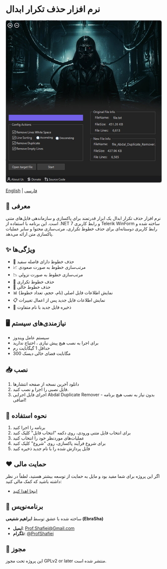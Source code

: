 # نرم افزار حذف تکرار ابدال

<p align="center">
  <img src="abdal-duplicate-remover.jpg" alt="Abdal Duplicate Remover">
</p>

[English](README.md) | [فارسی](README_FA.md)

## 🚀 معرفی
نرم افزار حذف تکرار ابدال یک ابزار قدرتمند برای پاکسازی و سازماندهی فایل‌های متنی است. این برنامه با استفاده از .NET 7 و رابط کاربری Telerik WinForm ساخته شده و رابط کاربری دوستانه‌ای برای حذف خطوط تکراری، مرتب‌سازی محتوا و سایر عملیات پاکسازی متن ارائه می‌دهد.

## ✨ ویژگی‌ها
- 🧹 حذف خطوط دارای فاصله سفید
- 📈 مرتب‌سازی خطوط به صورت صعودی
- 📉 مرتب‌سازی خطوط به صورت نزولی
- 🔄 حذف خطوط تکراری
- 📄 حذف خطوط خالی
- 📊 نمایش اطلاعات فایل اصلی (نام، حجم، تعداد خطوط)
- 📋 نمایش اطلاعات فایل جدید پس از اعمال تغییرات
- 💾 ذخیره فایل جدید با نام متفاوت

## 🖥️ نیازمندی‌های سیستم
- سیستم عامل ویندوز
- برای اجرا به نصب هیچ پیش نیازی ، احتیاج ندارید
- حداقل 1 گیگابایت رم
- 300 مگابایت فضای خالی دیسک

## 📥 نصب
1. دانلود آخرین نسخه از صفحه انتشارها
2. فایل نصبی را اجرا و نصب کنید.
3. اجرای فایل اجرایی Abdal Duplicate Remover - بدون نیاز به نصب هیچ برنامه اضافی!

## 🔧 نحوه استفاده
1. برنامه را اجرا کنید
2. برای انتخاب فایل متنی ورودی، روی دکمه "انتخاب فایل" کلیک کنید
3. عملیات‌های موردنظر خود را انتخاب کنید
4. برای شروع فرآیند پاکسازی، روی "شروع" کلیک کنید
5. فایل پردازش شده را با نام جدید ذخیره کنید

## ❤️ حمایت مالی
اگر این پروژه برای شما مفید بود و مایل به حمایت از توسعه بیشتر هستید، لطفاً در نظر داشته باشید که کمک مالی کنید:
- [اینجا اهدا کنید](https://alphajet.ir/abdal-donation)

## 🤵 برنامه‌نویس
ساخته شده با عشق توسط **ابراهیم شفیعی (EbraSha)**
- **ایمیل**: Prof.Shafiei@Gmail.com
- **تلگرام**: [@ProfShafiei](https://t.me/ProfShafiei)

## 📜 مجوز
این پروژه تحت مجوز GPLv2 or later منتشر شده است. 